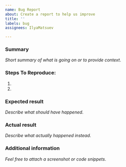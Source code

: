 ```yaml
---
name: Bug Report
about: Create a report to help us improve
title: ''
labels: bug
assignees: IlyaMatsuev

---
```


### Summary

_Short summary of what is going on or to provide context_.

### Steps To Reproduce:

1.
2.

### Expected result

_Describe what should have happened_.

### Actual result

_Describe what actually happened instead_.

### Additional information

_Feel free to attach a screenshot or code snippets_.
